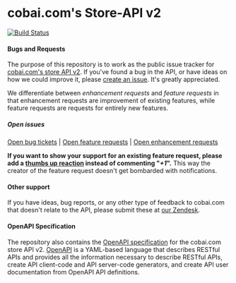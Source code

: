 # cobai.com's Store-API v2 
[![Build Status](https://travis-ci.org/cobai/store-api-v2-docs.svg?branch=master)](https://travis-ci.org/cobai/store-api-v2-docs)

#### Bugs and Requests
The purpose of this repository is to work as the public issue tracker for [cobai.com's store API v2](https://developer.cobai.com). If you've found a bug in the API, or have ideas on how we could improve it, please [create an issue](https://www.github.com/cobai/store-api-v2-docs/issues). It's greatly appreciated.

We differentiate between *enhancement requests* and *feature requests* in that enhancement requests are improvement of existing features, while feature requests are requests for entirely new features.

##### Open issues
[Open bug tickets](https://github.com/cobai/store-api-v2-docs/labels/bug) | [Open feature requests](https://github.com/cobai/store-api-v2-docs/issues?q=feature+is%3Aopen+label%3A%22feature+request%22) | [Open enhancement requests](https://github.com/cobai/store-api-v2-docs/issues?q=feature+is%3Aopen+label%3A%22enhancement%22)

**If you want to show your support for an existing feature request, please add a [thumbs up reaction](https://github.com/blog/2119-add-reactions-to-pull-requests-issues-and-comments) instead of commenting  "_+1_".** This way the creator of the feature request doesn't get bombarded with notifications.

#### Other support
If you have ideas, bug reports, or any other type of feedback to cobai.com that doesn't relate to the API, please submit these at [our Zendesk](https://support.cobai.com/).

#### OpenAPI Specification
The repository also contains the [OpenAPI specification](https://github.com/cobai/store-api-v2-docs/tree/master/spec/swagger.yaml) for the cobai.com store API v2. [OpenAPI](http://swagger.io/specification) is a YAML-based language that describes RESTful APIs and provides all the information necessary to describe RESTful APIs, create API client-code and API server-code generators, and create API user documentation from OpenAPI API definitions.

<!--
#### Stay tuned in
For API announcements, visit the [API Change Log](https://developer.cobai.com/store-api-v2-docs/change-log/), or subscribe to our [newsletter](https://developer.cobai.com/store-api-v2-docs/).
-->